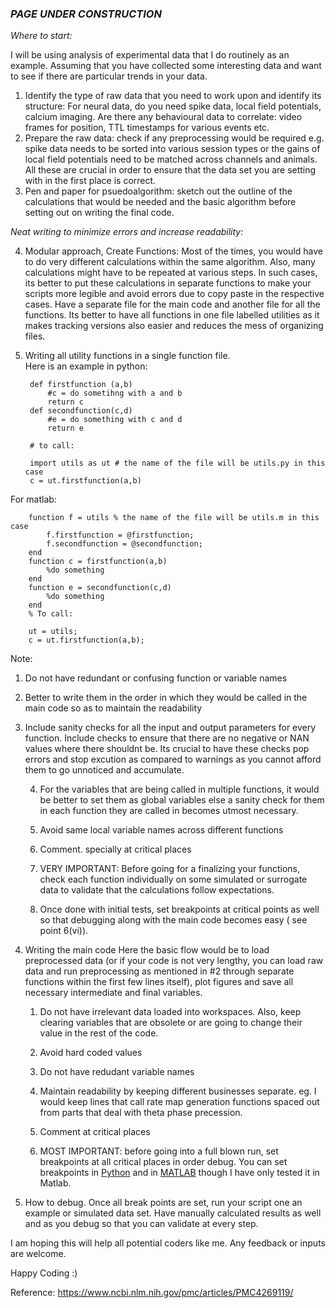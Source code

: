 ### *PAGE UNDER CONSTRUCTION* 

*Where to start:*

I will be using analysis of experimental data that I do routinely as an example. Assuming that you have collected some interesting data and want to see if there are particular trends in your data. 
1. Identify the type of raw data that you need to work upon and identify its structure: For neural data, do you need spike data, local field potentials, calcium imaging. Are there any behavioural data to correlate: video frames for position, TTL timestamps for various events etc. 
2. Prepare the raw data: check if any preprocessing would be required e.g. spike data needs to be sorted into various session types or the gains of local field potentials need to be matched across channels and animals. 
All these are crucial in order to ensure that the data set you are setting with in the first place is correct. 
3. Pen and paper for psuedoalgorithm: sketch out the outline of the calculations that would be needed and the basic algorithm before setting out on writing the final code.

*Neat writing to minimize errors and increase readability:*

4. Modular approach, Create Functions: Most of the times, you would have to do very different calculations within the same algorithm. Also, many calculations might have to be repeated at various steps. In such cases, its better to put these calculations in separate functions to make your scripts more legible and avoid errors due to copy paste in the respective cases. Have a separate file for the main code and another file for all the functions. Its better to have all functions in one file labelled utilities as it makes tracking versions also easier and reduces the mess of organizing files. 

5. Writing all utility functions in a single function file.   
    Here is an example in python:  
    
    
        def firstfunction (a,b)
            #c = do sometihng with a and b
            return c
        def secondfunction(c,d)
            #e = do something with c and d
            return e
            
        # to call: 
        
        import utils as ut # the name of the file will be utils.py in this case
        c = ut.firstfunction(a,b)

For matlab: 

        function f = utils % the name of the file will be utils.m in this case
            f.firstfunction = @firstfunction;
            f.secondfunction = @secondfunction;
        end
        function c = firstfunction(a,b)
            %do something 
        end
        function e = secondfunction(c,d)
            %do something
        end
        % To call:
        
        ut = utils;
        c = ut.firstfunction(a,b);  
        
Note:  

 1. Do  not have redundant or confusing function or variable names

 2. Better to write them in the order in which they would be called in the main code so as to maintain the readability
    
 3. Include sanity checks for all the input and output parameters for every function. Include checks to ensure that there are no negative or NAN values where there shouldnt be.
  Its crucial to have these checks pop errors and stop excution as compared to warnings as you cannot afford them to go unnoticed and accumulate. 

    4. For the variables that are being called in multiple functions, it would be better to set them as global variables else a sanity check for them in each function they are   called in becomes utmost necessary. 

    5. Avoid same local variable names across different functions

    6. Comment. specially at critical places

    7. VERY IMPORTANT: Before going for a finalizing your functions, check each function individually on some simulated or surrogate data to validate that the calculations follow expectations. 

    8. Once done with initial tests, set breakpoints at critical points as well so that debugging along with the main code becomes easy ( see point 6(vi)).

6. Writing the main code
Here the basic flow would be to load preprocessed data (or if your code is not very lengthy, you can load raw data and run preprocessing as mentioned in #2 through separate functions within the first few lines itself), plot figures and save all necessary intermediate and final variables.

    1. Do not have irrelevant data loaded into workspaces. Also, keep clearing variables that are obsolete or are going to change their value in the rest of the code. 

    2. Avoid hard coded values

    3. Do not have redudant variable names

    4. Maintain readability by keeping different businesses separate. eg. I would keep lines that call rate map generation functions spaced out from parts that deal with theta phase precession. 

    5. Comment at critical places

    6. MOST IMPORTANT: before going into a full blown run, set breakpoints at all critical places in order debug. You can set breakpoints in [Python](https://poweruser.blog/setting-a-breakpoint-in-python-438e23fe6b28) and in [MATLAB](https://in.mathworks.com/help/matlab/matlab_prog/set-breakpoints.html) though I have only tested it in Matlab. 

7. How to debug.
Once all break points are set, run your script one an example or simulated data set. Have manually calculated results as well and as you debug so that you can validate at every step. 

I am hoping this will help all potential coders like me. Any feedback or inputs are welcome. 

Happy Coding :)




Reference: 
https://www.ncbi.nlm.nih.gov/pmc/articles/PMC4269119/

